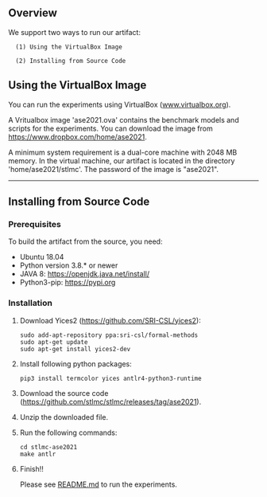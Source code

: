 ## Overview

We support two ways to run our artifact:

      (1) Using the VirtualBox Image 
      
      (2) Installing from Source Code

## Using the VirtualBox Image

You can run the experiments using VirtualBox (www.virtualbox.org). 

A Vritualbox image 'ase2021.ova' contains the benchmark models and scripts for the experiments. 
You can download the image from https://www.dropbox.com/home/ase2021.

A minimum system requirement is a dual-core machine with 2048 MB memory. In the virtual machine, 
our artifact is located in the directory 'home/ase2021/stlmc'. The password of the image is "ase2021".

---

## Installing from Source Code

### Prerequisites

To build the artifact from the source, you need:

- Ubuntu 18.04
- Python version 3.8.* or newer
- JAVA 8: https://openjdk.java.net/install/
- Python3-pip: https://pypi.org

### Installation

1. Download Yices2 (https://github.com/SRI-CSL/yices2):

   ~~~
   sudo add-apt-repository ppa:sri-csl/formal-methods
   sudo apt-get update
   sudo apt-get install yices2-dev
   ~~~

2. Install following python packages:

   ~~~
   pip3 install termcolor yices antlr4-python3-runtime
   ~~~

3. Download the source code (https://github.com/stlmc/stlmc/releases/tag/ase2021).
4. Unzip the downloaded file.
5. Run the following commands:

   ~~~
   cd stlmc-ase2021
   make antlr
   ~~~

6. Finish!!

   Please see [README.md](README.md#running-the-experiments) to run the experiments. 

